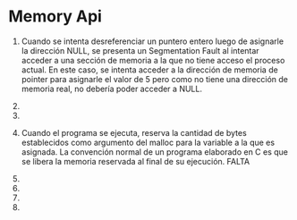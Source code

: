 # Memory Api

1. Cuando se intenta desreferenciar un puntero entero luego de asignarle la dirección NULL, se presenta un Segmentation Fault al intentar acceder a una sección de memoria a la que no tiene acceso el proceso actual. En este caso, se intenta acceder a la dirección de memoria de pointer para asignarle el valor de 5 pero como no tiene una dirección de memoria real, no debería poder acceder a NULL.

2. 

3. 

4. Cuando el programa se ejecuta, reserva la cantidad de bytes establecidos como argumento del malloc para la variable a la que es asignada. La convención normal de un programa elaborado en C es que se libera la memoria reservada al final de su ejecución. FALTA

5. 

6. 

7. 

8. 